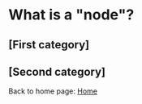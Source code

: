 # What is a "node"?

## [First category]

## [Second category]

Back to home page: [Home](/microServiceBus.docs/)